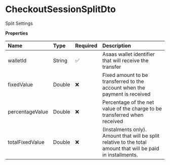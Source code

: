 # CheckoutSessionSplitDto

Split Settings

**Properties**

| Name            | Type   | Required | Description                                                                                                   |
| :-------------- | :----- | :------- | :------------------------------------------------------------------------------------------------------------ |
| walletId        | String | ✅       | Asaas wallet identifier that will receive the transfer                                                        |
| fixedValue      | Double | ❌       | Fixed amount to be transferred to the account when the payment is received                                    |
| percentageValue | Double | ❌       | Percentage of the net value of the charge to be transferred when received                                     |
| totalFixedValue | Double | ❌       | (Instalments only). Amount that will be split relative to the total amount that will be paid in installments. |

<!-- This file was generated by liblab | https://liblab.com/ -->
